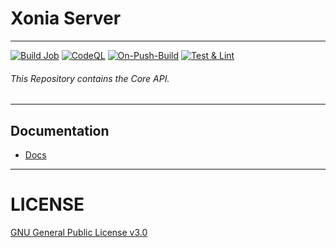 # Xonia Server
---
[![Build Job](https://github.com/Xoniaapp/server/actions/workflows/build.yml/badge.svg?branch=main)](https://github.com/Xoniaapp/server/actions/workflows/build.yml)
[![CodeQL](https://github.com/Xoniaapp/server/actions/workflows/codeql-analysis.yml/badge.svg)](https://github.com/Xoniaapp/server/actions/workflows/codeql-analysis.yml)
[![On-Push-Build](https://github.com/Xoniaapp/server/actions/workflows/on-push-build.yml/badge.svg)](https://github.com/Xoniaapp/server/actions/workflows/on-push-build.yml)
[![Test & Lint](https://github.com/Xoniaapp/server/actions/workflows/ci-cd.yml/badge.svg)](https://github.com/Xoniaapp/server/actions/workflows/ci-cd.yml)

###### This Repository contains the Core API.
---

## Documentation
- [Docs](./docs/Readme.md)
---

# LICENSE

[GNU General Public License v3.0](./LICENSE)
